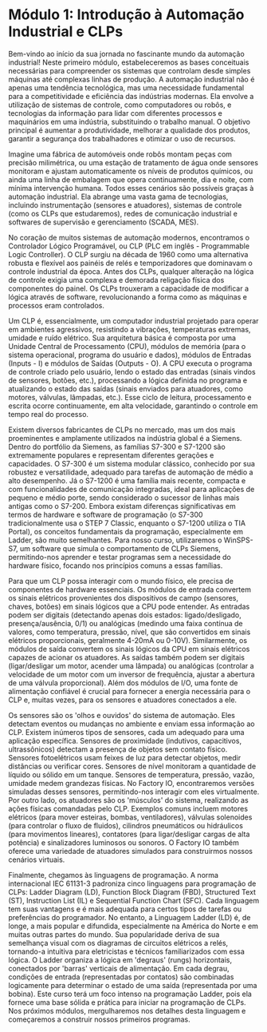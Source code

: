 # Módulo 1: Introdução à Automação Industrial e CLPs

Bem-vindo ao início da sua jornada no fascinante mundo da automação industrial! Neste primeiro módulo, estabeleceremos as bases conceituais necessárias para compreender os sistemas que controlam desde simples máquinas até complexas linhas de produção. A automação industrial não é apenas uma tendência tecnológica, mas uma necessidade fundamental para a competitividade e eficiência das indústrias modernas. Ela envolve a utilização de sistemas de controle, como computadores ou robôs, e tecnologias da informação para lidar com diferentes processos e maquinários em uma indústria, substituindo o trabalho manual. O objetivo principal é aumentar a produtividade, melhorar a qualidade dos produtos, garantir a segurança dos trabalhadores e otimizar o uso de recursos.

Imagine uma fábrica de automóveis onde robôs montam peças com precisão milimétrica, ou uma estação de tratamento de água onde sensores monitoram e ajustam automaticamente os níveis de produtos químicos, ou ainda uma linha de embalagem que opera continuamente, dia e noite, com mínima intervenção humana. Todos esses cenários são possíveis graças à automação industrial. Ela abrange uma vasta gama de tecnologias, incluindo instrumentação (sensores e atuadores), sistemas de controle (como os CLPs que estudaremos), redes de comunicação industrial e softwares de supervisão e gerenciamento (SCADA, MES).

No coração de muitos sistemas de automação modernos, encontramos o Controlador Lógico Programável, ou CLP (PLC em inglês - Programmable Logic Controller). O CLP surgiu na década de 1960 como uma alternativa robusta e flexível aos painéis de relés e temporizadores que dominavam o controle industrial da época. Antes dos CLPs, qualquer alteração na lógica de controle exigia uma complexa e demorada religação física dos componentes do painel. Os CLPs trouxeram a capacidade de modificar a lógica através de software, revolucionando a forma como as máquinas e processos eram controlados.

Um CLP é, essencialmente, um computador industrial projetado para operar em ambientes agressivos, resistindo a vibrações, temperaturas extremas, umidade e ruído elétrico. Sua arquitetura básica é composta por uma Unidade Central de Processamento (CPU), módulos de memória (para o sistema operacional, programa do usuário e dados), módulos de Entradas (Inputs - I) e módulos de Saídas (Outputs - O). A CPU executa o programa de controle criado pelo usuário, lendo o estado das entradas (sinais vindos de sensores, botões, etc.), processando a lógica definida no programa e atualizando o estado das saídas (sinais enviados para atuadores, como motores, válvulas, lâmpadas, etc.). Esse ciclo de leitura, processamento e escrita ocorre continuamente, em alta velocidade, garantindo o controle em tempo real do processo.

Existem diversos fabricantes de CLPs no mercado, mas um dos mais proeminentes e amplamente utilizados na indústria global é a Siemens. Dentro do portfólio da Siemens, as famílias S7-300 e S7-1200 são extremamente populares e representam diferentes gerações e capacidades. O S7-300 é um sistema modular clássico, conhecido por sua robustez e versatilidade, adequado para tarefas de automação de médio a alto desempenho. Já o S7-1200 é uma família mais recente, compacta e com funcionalidades de comunicação integradas, ideal para aplicações de pequeno e médio porte, sendo considerado o sucessor de linhas mais antigas como o S7-200. Embora existam diferenças significativas em termos de hardware e software de programação (o S7-300 tradicionalmente usa o STEP 7 Classic, enquanto o S7-1200 utiliza o TIA Portal), os conceitos fundamentais da programação, especialmente em Ladder, são muito semelhantes. Para nosso curso, utilizaremos o WinSPS-S7, um software que simula o comportamento de CLPs Siemens, permitindo-nos aprender e testar programas sem a necessidade do hardware físico, focando nos princípios comuns a essas famílias.

Para que um CLP possa interagir com o mundo físico, ele precisa de componentes de hardware essenciais. Os módulos de entrada convertem os sinais elétricos provenientes dos dispositivos de campo (sensores, chaves, botões) em sinais lógicos que a CPU pode entender. As entradas podem ser digitais (detectando apenas dois estados: ligado/desligado, presença/ausência, 0/1) ou analógicas (medindo uma faixa contínua de valores, como temperatura, pressão, nível, que são convertidos em sinais elétricos proporcionais, geralmente 4-20mA ou 0-10V). Similarmente, os módulos de saída convertem os sinais lógicos da CPU em sinais elétricos capazes de acionar os atuadores. As saídas também podem ser digitais (ligar/desligar um motor, acender uma lâmpada) ou analógicas (controlar a velocidade de um motor com um inversor de frequência, ajustar a abertura de uma válvula proporcional). Além dos módulos de I/O, uma fonte de alimentação confiável é crucial para fornecer a energia necessária para o CLP e, muitas vezes, para os sensores e atuadores conectados a ele.

Os sensores são os 'olhos e ouvidos' do sistema de automação. Eles detectam eventos ou mudanças no ambiente e enviam essa informação ao CLP. Existem inúmeros tipos de sensores, cada um adequado para uma aplicação específica. Sensores de proximidade (indutivos, capacitivos, ultrassônicos) detectam a presença de objetos sem contato físico. Sensores fotoelétricos usam feixes de luz para detectar objetos, medir distâncias ou verificar cores. Sensores de nível monitoram a quantidade de líquido ou sólido em um tanque. Sensores de temperatura, pressão, vazão, umidade medem grandezas físicas. No Factory IO, encontraremos versões simuladas desses sensores, permitindo-nos interagir com eles virtualmente. Por outro lado, os atuadores são os 'músculos' do sistema, realizando as ações físicas comandadas pelo CLP. Exemplos comuns incluem motores elétricos (para mover esteiras, bombas, ventiladores), válvulas solenoides (para controlar o fluxo de fluidos), cilindros pneumáticos ou hidráulicos (para movimentos lineares), contatores (para ligar/desligar cargas de alta potência) e sinalizadores luminosos ou sonoros. O Factory IO também oferece uma variedade de atuadores simulados para construirmos nossos cenários virtuais.

Finalmente, chegamos às linguagens de programação. A norma internacional IEC 61131-3 padroniza cinco linguagens para programação de CLPs: Ladder Diagram (LD), Function Block Diagram (FBD), Structured Text (ST), Instruction List (IL) e Sequential Function Chart (SFC). Cada linguagem tem suas vantagens e é mais adequada para certos tipos de tarefas ou preferências do programador. No entanto, a Linguagem Ladder (LD) é, de longe, a mais popular e difundida, especialmente na América do Norte e em muitas outras partes do mundo. Sua popularidade deriva de sua semelhança visual com os diagramas de circuitos elétricos a relés, tornando-a intuitiva para eletricistas e técnicos familiarizados com essa lógica. O Ladder organiza a lógica em 'degraus' (rungs) horizontais, conectados por 'barras' verticais de alimentação. Em cada degrau, condições de entrada (representadas por contatos) são combinadas logicamente para determinar o estado de uma saída (representada por uma bobina). Este curso terá um foco intenso na programação Ladder, pois ela fornece uma base sólida e prática para iniciar na programação de CLPs. Nos próximos módulos, mergulharemos nos detalhes desta linguagem e começaremos a construir nossos primeiros programas.
